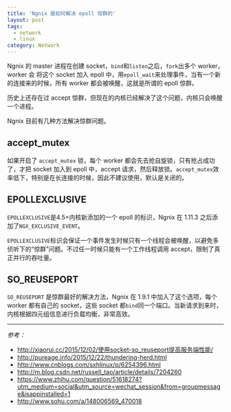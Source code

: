```yaml
---
title: 'Ngnix 是如何解决 epoll 惊群的'
layout: post
tags:
  - network
  - linux
category: Network
---
```

Ngnix 的 master 进程在创建 socket，`bind`和`listen`之后，`fork`出多个 worker，worker 会 将这个 socket 加入 epoll 中，用`epoll_wait`来处理事件，当有一个新的连接来的时候，所有 worker 都会被唤醒，这就是所谓的 epoll 惊群。

<!--more-->

历史上还存在过 accept 惊群，但现在的内核已经解决了这个问题，内核只会唤醒一个进程。

Ngnix 目前有几种方法解决惊群问题。

## accept_mutex 

如果开启了 `accept_mutex` 锁，每个 worker 都会先去抢自旋锁，只有抢占成功了，才把 socket 加入到 epoll 中，accept 请求，然后释放锁。`accept_mutex`效率低下，特别是在长连接的时候，因此不建议使用，默认是关闭的。

## EPOLLEXCLUSIVE

`EPOLLEXCLUSIVE`是4.5+内核新添加的一个 epoll 的标识，Ngnix  在 1.11.3 之后添加了`NGX_EXCLUSIVE_EVENT`。

`EPOLLEXCLUSIVE`标识会保证一个事件发生时候只有一个线程会被唤醒，以避免多侦听下的“惊群”问题。不过任一时候只能有一个工作线程调用 accept，限制了真正并行的吞吐量。

## SO_REUSEPORT

`SO_REUSEPORT` 是惊群最好的解决方法，Ngnix 在 1.9.1 中加入了这个选项，每个 worker 都有自己的 socket，这些 socket 都`bind`同一个端口。当新请求到来时，内核根据四元组信息进行负载均衡，非常高效。

---

*参考：*

 * <http://xiaorui.cc/2015/12/02/使用socket-so_reuseport提高服务端性能/>
 * <http://pureage.info/2015/12/22/thundering-herd.html>
 * <http://www.cnblogs.com/sxhlinux/p/6254396.html>
 * <http://m.blog.csdn.net/russell_tao/article/details/7204260>
 * <https://www.zhihu.com/question/51618274?utm_medium=social&utm_source=wechat_session&from=groupmessage&isappinstalled=1>
 * <http://www.sohu.com/a/148006569_470018>